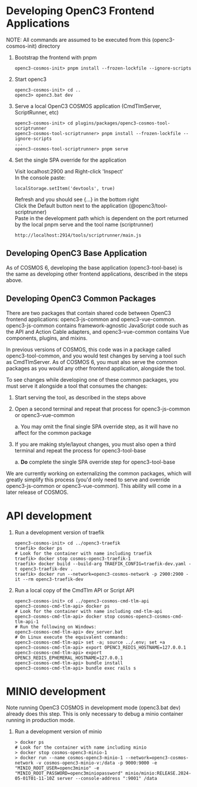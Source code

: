 # Developing OpenC3 Frontend Applications

NOTE: All commands are assumed to be executed from this (openc3-cosmos-init) directory

1.  Bootstrap the frontend with pnpm

        openc3-cosmos-init> pnpm install --frozen-lockfile --ignore-scripts

1.  Start openc3

        openc3-cosmos-init> cd ..
        openc3> openc3.bat dev

1.  Serve a local OpenC3 COSMOS application (CmdTlmServer, ScriptRunner, etc)

        openc3-cosmos-init> cd plugins/packages/openc3-cosmos-tool-scriptrunner
        openc3-cosmos-tool-scriptrunner> pnpm install --frozen-lockfile --ignore-scripts
        ...
        openc3-cosmos-tool-scriptrunner> pnpm serve

1.  Set the single SPA override for the application

    Visit localhost:2900 and Right-click 'Inspect'<br>
    In the console paste:

        localStorage.setItem('devtools', true)

    Refresh and you should see {...} in the bottom right<br>
    Click the Default button next to the application (@openc3/tool-scriptrunner)<br>
    Paste in the development path which is dependent on the port returned by the local pnpm serve and the tool name (scriptrunner)

        http://localhost:2914/tools/scriptrunner/main.js

## Developing OpenC3 Base Application

As of COSMOS 6, developing the base application (openc3-tool-base) is the same as developing other frontend
applications, described in the steps above.

## Developing OpenC3 Common Packages

There are two packages that contain shared code between OpenC3 frontend applications: openc3-js-common and
openc3-vue-common. openc3-js-common contains framework-agnostic JavaScript code such as the API and Action Cable
adapters, and openc3-vue-common contains Vue components, plugins, and mixins.

In previous versions of COSMOS, this code was in a package called openc3-tool-common, and you would
test changes by serving a tool such as CmdTlmServer. As of COSMOS 6, you must also serve the common packages as you
would any other frontend application, alongside the tool.

To see changes while developing one of these common packages, you must serve it alongside a tool that consumes the changes:

1. Start serving the tool, as described in the steps above

1. Open a second terminal and repeat that process for openc3-js-common or openc3-vue-common

   a. You may omit the final single SPA override step, as it will have no affect for the common package

1. If you are making style/layout changes, you must also open a third terminal and repeat the process for openc3-tool-base

   a. **Do** complete the single SPA override step for openc3-tool-base

We are currently working on externalizing the common packages, which will greatly simplify this process (you'd only
need to serve and override openc3-js-common or openc3-vue-common). This ability will come in a later release of COSMOS.

# API development

1.  Run a development version of traefik

        openc3-cosmos-init> cd ../openc3-traefik
        traefik> docker ps
        # Look for the container with name including traefik
        traefik> docker stop cosmos-openc3-traefik-1
        traefik> docker build --build-arg TRAEFIK_CONFIG=traefik-dev.yaml -t openc3-traefik-dev .
        traefik> docker run --network=openc3-cosmos-network -p 2900:2900 -it --rm openc3-traefik-dev

1.  Run a local copy of the CmdTlm API or Script API

        openc3-cosmos-init> cd ../openc3-cosmos-cmd-tlm-api
        openc3-cosmos-cmd-tlm-api> docker ps
        # Look for the container with name including cmd-tlm-api
        openc3-cosmos-cmd-tlm-api> docker stop cosmos-openc3-cosmos-cmd-tlm-api-1
        # Run the following on Windows:
        openc3-cosmos-cmd-tlm-api> dev_server.bat
        # On Linux execute the equivalent commands:
        openc3-cosmos-cmd-tlm-api> set -a; source ../.env; set +a
        openc3-cosmos-cmd-tlm-api> export OPENC3_REDIS_HOSTNAME=127.0.0.1
        openc3-cosmos-cmd-tlm-api> export OPENC3_REDIS_EPHEMERAL_HOSTNAME=127.0.0.1
        openc3-cosmos-cmd-tlm-api> bundle install
        openc3-cosmos-cmd-tlm-api> bundle exec rails s

# MINIO development

Note running OpenC3 COSMOS in development mode (openc3.bat dev) already does this step. This is only necessary to debug a minio container running in production mode.

1.  Run a development version of minio

        > docker ps
        # Look for the container with name including minio
        > docker stop cosmos-openc3-minio-1
        > docker run --name cosmos-openc3-minio-1 --network=openc3-cosmos-network -v cosmos-openc3-minio-v:/data -p 9000:9000 -e "MINIO_ROOT_USER=openc3minio" -e "MINIO_ROOT_PASSWORD=openc3miniopassword" minio/minio:RELEASE.2024-05-01T01-11-10Z server --console-address ":9001" /data
